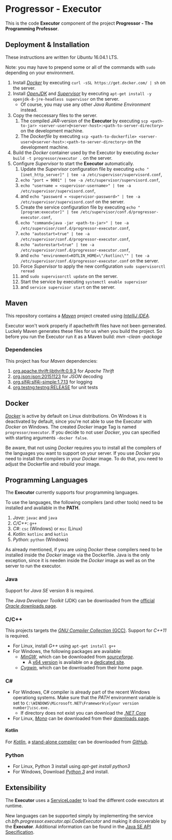 # Progressor - Executor

This is the code **Executor** component of the project **Progressor - The Programming Professor**.

## Deployment & Installation

These instructions are written for *Ubuntu* 16.04.1 LTS.

Note: you may have to prepend some or all of the commands with `sudo` depending on your environment.

1. Install [*Docker*](https://www.docker.com/) by executing `curl -sSL https://get.docker.com/ | sh` on the server.
2. Install [*OpenJDK*](http://openjdk.java.net/) and [*Supervisor*](http://supervisord.org/) by executing `apt-get install -y openjdk-8-jre-headless supervisor` on the server.
   * Of course, you may use any other *Java Runtime Environment* instead.
3. Copy the neccessary files to the server.
   1. The compiled *JAR*-version of the **Executor** by executing `scp <path-to-jar> <server-user>@<server-host>:<path-to-server-directory>` on the development machine.
   2. The *Dockerfile* by executing `scp <path-to-dockerfile> <server-user>@<server-host>:<path-to-server-directory>` on the development machine.
4. Build the *Docker* container used by the Executor by executing `docker build -t progressor/executor .` on the server.
5. Configure *Supervisor* to start the **Executor** automatically.
   1.  Update the *Supervisor* configuration file by executing `echo "[inet_http_server]" | tee -a /etc/supervisor/supervisord.conf`,
   2.  `echo "port = 9001" | tee -a /etc/supervisor/supervisord.conf`,
   3.  `echo "username = <supervisor-username>" | tee -a /etc/supervisor/supervisord.conf`,
   4.  and `echo "password = <supervisor-password>" | tee -a /etc/supervisor/supervisord.conf` on the server.
   5.  Create the service configuration file by executing `echo "[program:executor]" | tee /etc/supervisor/conf.d/progressor-executor.conf`,
   6.  `echo "command=java -jar <path-to-jar>" | tee -a /etc/supervisor/conf.d/progressor-executor.conf`,
   7.  `echo "autostart=true" | tee -a /etc/supervisor/conf.d/progressor-executor.conf`,
   8.  `echo "autorestart=true" | tee -a /etc/supervisor/conf.d/progressor-executor.conf`,
   9.  and `echo "environment=KOTLIN_HOME=\"/kotlinc\"" | tee -a /etc/supervisor/conf.d/progressor-executor.conf` on the server.
   10. Force *Supervisor* to apply the new configuration `sudo supervisorctl reread`
   11. and `sudo supervisorctl update` on the server.
   12. Start the service by executing `systemctl enable supervisor`
   13. and `service supervisor start` on the server.

## Maven

This repository contains a [*Maven*](https://maven.apache.org/) project created using [*IntelliJ IDEA*](https://www.jetbrains.com/idea/).

Executor won't work properly if apachethrift files have not been gernerated. Luckely Maven generates these files for us when you build the project.
So before you run the Executor run it as a Maven build: *mvn -clean -package*

### Dependencies

This project has four *Maven* dependencies:

1. [org.apache.thrift:libthrift:0.9.3](http://mvnrepository.com/artifact/org.apache.thrift/libthrift/0.9.3)
   for *Apache Thrift*
2. [org.json:json:20151123](http://mvnrepository.com/artifact/org.json/json/20151123)
   for *JSON* decoding
3. [org.slf4j:slf4j-simple:1.7.13](http://mvnrepository.com/artifact/org.slf4j/slf4j-simple/1.7.13)
   for logging
3. [org.testng:testng:RELEASE](http://mvnrepository.com/artifact/org.testng/testng)
   for unit tests

## Docker

[*Docker*](https://www.docker.com/) is active by default on Linux distributions. On Windows it is deactivated by default, since you're not able to use the Executor with *Docker* on Windows.
The created *Docker* image Tag is named `progressor/executor`.
If you decide to not user *Docker*, you can specified with starting arguments `-docker false`.

Be aware, that not using *Docker* requires you to install all the compilers of the languages you want to support on your server.
If you use *Docker* you need to install the compilers in your *Docker* image. To do that, you need to adjust the Dockerfile and rebuild your image.

## Programming Languages

The **Executor** currently supports four programming languages.

To use the languages, the following compilers (and other tools) need to be installed and available in the **PATH**.

1. *Java*: `javac` and `java`
2. *C/C++*: `g++`
3. *C#*: `csc` (Windows) or `msc` (Linux)
4. *Kotlin*: `kotlinc` and `kotlin`
5. *Python*: `python` (Windows)

As already mentioned, if you are using *Docker* these compilers need to be installed inside the *Docker* image via the Dockerfile.
Java is the only exception, since it is needen inside the *Docker* image as well as on the server to run the executor.

### Java

Support for *Java SE* version 8 is required.

The *Java Developer Toolkit* (JDK) can be downloaded from the [official *Oracle* downloads page](http://www.oracle.com/technetwork/java/javase/downloads/).

### C/C++

This projects targets the [*GNU Compiler Collection* (GCC)](https://gcc.gnu.org/).
Support for *C++11* is required.

* For Linux, install *G++* using `apt-get install g++`
* For Windows, the following packages are available:
  * [*MinGW*](http://www.mingw.org/), which can be downloaded from [*sourceforge*](https://sourceforge.net/projects/mingw/files/).
    * A [x64 version](http://mingw-w64.org/) is available on a [dedicated site](http://mingw-w64.org/doku.php/download/win-builds).
  * [*Cygwin*](http://sourceware.org/cygwin/), which can be downloaded from their home page.

### C#

* For Windows, C# compiler is already part of the recent Windows operationg systems.
  Make sure that the *PATH* environment variable is set to `C:\WINDOWS\Microsoft.NET\Framework\v[your version number]\csc.exe.`
    * If directory does not exist you can download the [*.NET Core*](https://www.microsoft.com/net/download)
* For Linux, [*Mono*](http://www.mono-project.com/) can be downloaded from their [downloads page](http://www.mono-project.com/download/).

#### Kotlin

For [*Kotlin*](http://kotlinlang.org/), a [stand-alone compiler](http://kotlinlang.org/docs/tutorials/command-line.html) can be downloaded from [*GitHub*](https://github.com/JetBrains/kotlin/releases/latest).

### Python

* For Linux, Python 3 install using *apt-get install python3*
* For Windows, Download [*Python 3*](https://www.python.org/downloads/release/python-351/) and install.

## Extensibility

The **Executor** uses a [ServiceLoader](http://docs.oracle.com/javase/8/docs/api/java/util/ServiceLoader.html) to load the different code executors at runtime.

New languages can be supported simply by implementing the service *ch.bfh.progressor.executor.api.CodeExecutor* and making it discoverable by the **Executor**.
Additional information can be found in the [Java SE API Specification](http://docs.oracle.com/javase/8/docs/api/java/util/ServiceLoader.html).
